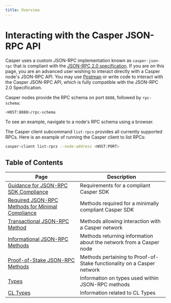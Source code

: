 ```yaml
---
title: Overview
---
```


# Interacting with the Casper JSON-RPC API

Casper uses a custom JSON-RPC implementation known as `casper-json-rpc` that is compliant with the [JSON-RPC 2.0 specification](https://www.jsonrpc.org/specification). If you are on this page, you are an advanced user wishing to interact directly with a Casper node's JSON-RPC API. You may use [Postman](https://www.postman.com/) or write code to interact with the Casper JSON-RPC API, which is fully compatible with the JSON-RPC 2.0 Specification.

Casper nodes provide the RPC schema on port `8888`, followed by `rpc-schema`:  

```sh
<HOST:8888>/rpc-schema 
```

To see an example, navigate to a node's RPC schema using a browser.

The Casper client subcommand `list-rpcs` provides all currently supported RPCs. Here is an example of running the Casper client to list RPCs:

```sh
casper-client list-rpcs --node-address <HOST:PORT>
```

## Table of Contents

|Page                                                                       |Description                                                               |
|---------------------------------------------------------------------------|--------------------------------------------------------------------------|
|[Guidance for JSON-RPC SDK Compliance](./guidance.md)                      |Requirements for a compliant Casper SDK                                   |
|[Required JSON-RPC Methods for Minimal Compliance](./minimal-compliance.md)|Methods required for a minimally compliant Casper SDK                     |
|[Transactional JSON-RPC Method](./json-rpc-transactional.md)               |Methods allowing interaction with a Casper network                        |
|[Informational JSON-RPC Methods](./json-rpc-informational.md)              |Methods returning information about the network from a Casper node        |
|[Proof-of-Stake JSON-RPC Methods](./json-rpc-pos.md)                       |Methods pertaining to Proof-of-Stake functionality on a Casper network    |
|[Types](./types_chain.md)                                                  |Information on types used within JSON-RPC methods                         |
|[CL Types](./types_cl.md)                                                  |Information related to CL Types                                           |
